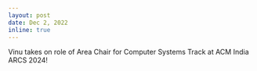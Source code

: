 ```yaml
---
layout: post
date: Dec 2, 2022
inline: true
---
```


Vinu takes on role of Area Chair for Computer Systems Track at ACM India ARCS 2024! 
